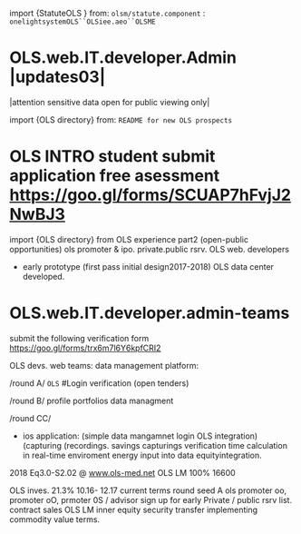 import {StatuteOLS } from: `olsm/statute.component` : `onelightsystemOLS``OLSiee.aeo``OLSME`
# OLS.web.IT.developer.Admin |updates03| 
|attention sensitive data open for public viewing only|

import {OLS directory} from: `README for new OLS prospects`
# OLS INTRO student submit application free asessment https://goo.gl/forms/SCUAP7hFvjJ2NwBJ3

import {OLS directory} from
OLS experience part2 (open-public opportunities)  ols promoter & ipo. private.public rsrv.
OLS web. developers 
- early prototype (first pass initial design2017-2018) OLS data center developed.

# OLS.web.IT.developer.admin-teams 

submit the following verification form https://goo.gl/forms/trx6m7l6Y6kpfCRI2

OLS devs. web teams:
data management platform:

/round A/ 
 `OLS` #Login verification (open tenders)
 
 /round B/ 
 profile portfolios data managment 

/round CC/
- ios application: (simple data mangamnet login OLS integration)
(capturing (recordings. savings capturings verification time calculation in real-time enviroment energy input into data equityintegration.
 
2018 Eq3.0-S2.02  @ www.ols-med.net 
OLS LM 100% 16600 
 
OLS inves. 21.3% 10.16- 12.17 current terms round seed A
ols promoter oo, promoter oO, prmoter 0S / advisor
sign up for early Private / public rsrv list. contract sales OLS LM inner equity security transfer implementing commodity value terms. 


